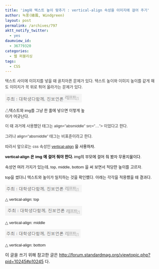 ```yaml
---
title: 'img와 텍스트 높이 맞추기 : vertical-align 속성을 이미지에 걸어 주기'
author: 녹풍(綠風, Windgreen)
layout: post
permalink: /archives/797
aktt_notify_twitter:
  - yes
daumview_id:
  - 36779320
categories:
  - 웹 퍼블리싱
tags:
  - CSS
---
```

<p style="font-family: 굴림; font-size: 9pt; line-height: 1.5; color: rgb(51, 51, 51); ">
  <font class="Apple-style-span" face="AppleGothic, 애플고딕, 'Malgun Gothic', '맑은 고딕', 'Lucida Grande', 'Lucida Sans Unicode', Helvetica, Arial, Gulim, 굴림, sans-serif" size="2"><span class="Apple-style-span" style="line-height: 20px;">텍스트 사이에 이미지를 넣을 때 골치아픈 문제가 있다. 텍스트 높이와 이미지 높이를 같게 해도 이미지가 꼭 위로 튀어 올라가는 문제가 있다.</span></font>
</p>

<p style="font-family: 굴림; font-size: 9pt; line-height: 1.5; color: rgb(51, 51, 51); ">
  <font class="Apple-style-span" face="AppleGothic, 애플고딕, 'Malgun Gothic', '맑은 고딕', 'Lucida Grande', 'Lucida Sans Unicode', Helvetica, Arial, Gulim, 굴림, sans-serif" size="2"><span class="Apple-style-span" style="line-height: 20px;"><div style="width: 263px" class="wp-caption aligncenter">
    <img src="/uploads/legacy/old-images/1/cfile25.uf.143F2D4A4D4BC96B3248BE.png" width="253" height="29" alt="" filename="cfile25.uf.143F2D4A4D4BC96B3248BE.png" filemime="" /><p class="wp-caption-text">
      △텍스트와 img를 그냥 한 줄에 넣으면 이렇게 높이가 어긋난다.
    </p>
  </div></span></font>
</p>

<p style="color: rgb(51, 51, 51); ">
  <font class="Apple-style-span" face="AppleGothic, 애플고딕, 'Malgun Gothic', '맑은 고딕', 'Lucida Grande', 'Lucida Sans Unicode', Helvetica, Arial, Gulim, 굴림, sans-serif" size="2"><span class="Apple-style-span" style="line-height: 20px;">이 때 과거에 사용했던 태그는 <img&nbsp;</span></font><span class="Apple-style-span" style="font-family: AppleGothic, 애플고딕, 'Malgun Gothic', '맑은 고딕', 'Lucida Grande', 'Lucida Sans Unicode', Helvetica, Arial, Gulim, 굴림, sans-serif; line-height: 20px; font-size: small; ">align=&#8221;absmiddle&#8221; src=&#8221;&#8230;&#8221;> 이었다고 한다.</span>
</p>

<p style="color: rgb(51, 51, 51); ">
  <span class="Apple-style-span" style="font-family: AppleGothic, 애플고딕, 'Malgun Gothic', '맑은 고딕', 'Lucida Grande', 'Lucida Sans Unicode', Helvetica, Arial, Gulim, 굴림, sans-serif; line-height: 20px; font-size: small; ">그러나&nbsp;</span><span class="Apple-style-span" style="font-family: AppleGothic, 애플고딕, 'Malgun Gothic', '맑은 고딕', 'Lucida Grande', 'Lucida Sans Unicode', Helvetica, Arial, Gulim, 굴림, sans-serif; line-height: 20px; font-size: small; ">align=&#8221;absmiddle&#8221; 태그는 비표준이라고 한다.</span>
</p>

<p style="color: rgb(51, 51, 51); ">
  <span class="Apple-style-span" style="font-family: AppleGothic, 애플고딕, 'Malgun Gothic', '맑은 고딕', 'Lucida Grande', 'Lucida Sans Unicode', Helvetica, Arial, Gulim, 굴림, sans-serif; line-height: 20px; font-size: small; ">따라서 앞으로는 css 속성인&nbsp;</span><span class="Apple-style-span" style="color: rgb(0, 0, 0); font-family: AppleGothic, 애플고딕, 'Malgun Gothic', '맑은 고딕', 'Lucida Grande', 'Lucida Sans Unicode', Helvetica, Arial, Gulim, 굴림, sans-serif; line-height: 20px; font-size: 13px; "><a href="http://www.w3schools.com/cssref/pr_pos_vertical-align.asp" target="_blank" title="[http://www.w3schools.com/css/pr_pos_vertical-align.asp]로 이동합니다.">vertical-align</a> 을 사용하자.</span>
</p>

<font class="Apple-style-span" color="#333333" face="AppleGothic, 애플고딕, 'Malgun Gothic', '맑은 고딕', 'Lucida Grande', 'Lucida Sans Unicode', Helvetica, Arial, Gulim, 굴림, sans-serif" size="2"><span class="Apple-style-span" style="line-height: 20px;"><span class="Apple-style-span" style="color: rgb(0, 0, 0); font-size: 13px; "><b>vertical-align 은 img 에 걸어 줘야 한다.</b> img의 부모에 걸어 줘 봤자 무용지물이다.</span></span></font>

<font class="Apple-style-span" face="AppleGothic, 애플고딕, 'Malgun Gothic', '맑은 고딕', 'Lucida Grande', 'Lucida Sans Unicode', Helvetica, Arial, Gulim, 굴림, sans-serif" size="2"><span class="Apple-style-span" style="line-height: 20px;">속성연 여러 가지가 있는데, top, middle, bottom 을 써 보면서 적당한 높이를 고르자.</span></font>

<font class="Apple-style-span" face="AppleGothic, 애플고딕, 'Malgun Gothic', '맑은 고딕', 'Lucida Grande', 'Lucida Sans Unicode', Helvetica, Arial, Gulim, 굴림, sans-serif" size="2"><span class="Apple-style-span" style="line-height: 20px;">top을 썼더니 텍스트와 높이가 일치하는 것을 확인했다. 아래는 각각을 적용했을 때 결과다.</span></font>

<font class="Apple-style-span" face="AppleGothic, 애플고딕, 'Malgun Gothic', '맑은 고딕', 'Lucida Grande', 'Lucida Sans Unicode', Helvetica, Arial, Gulim, 굴림, sans-serif" size="2"><span class="Apple-style-span" style="line-height: 20px;"><div style="width: 263px" class="wp-caption aligncenter">
  <img src="/uploads/legacy/old-images/1/cfile29.uf.19502B4F4D4BC96B278622.png" width="253" height="25" alt="" filename="cfile29.uf.19502B4F4D4BC96B278622.png" filemime="" /><p class="wp-caption-text">
    △ vertical-align: top
  </p>
</div></span></font>

<font class="Apple-style-span" face="AppleGothic, 애플고딕, 'Malgun Gothic', '맑은 고딕', 'Lucida Grande', 'Lucida Sans Unicode', Helvetica, Arial, Gulim, 굴림, sans-serif" size="2"><span class="Apple-style-span" style="line-height: 20px;"><div style="width: 264px" class="wp-caption aligncenter">
  <img src="/uploads/legacy/old-images/1/cfile23.uf.150FAE564D4BC96B2C99EF.png" width="254" height="32" alt="" filename="cfile23.uf.150FAE564D4BC96B2C99EF.png" filemime="" /><p class="wp-caption-text">
    △ vertical-align: middle
  </p>
</div></span></font>

<font class="Apple-style-span" face="AppleGothic, 애플고딕, 'Malgun Gothic', '맑은 고딕', 'Lucida Grande', 'Lucida Sans Unicode', Helvetica, Arial, Gulim, 굴림, sans-serif" size="2"><span class="Apple-style-span" style="line-height: 20px;"><div style="width: 259px" class="wp-caption aligncenter">
  <img src="/uploads/legacy/old-images/1/cfile22.uf.1570C4514D4BC96B1E8768.png" width="249" height="29" alt="" filename="cfile22.uf.1570C4514D4BC96B1E8768.png" filemime="" /><p class="wp-caption-text">
    △ vertical-align: bottom
  </p>
</div></span></font>

  
이 글을 쓰기 위해 참고한 글은&nbsp;<a href="http://forum.standardmag.org/viewtopic.php?pid=10245#p10245" target="_blank" style="color: rgb(51, 51, 51); font-family: AppleGothic, 애플고딕, 'Malgun Gothic', '맑은 고딕', 'Lucida Grande', 'Lucida Sans Unicode', Helvetica, Arial, Gulim, 굴림, sans-serif; font-size: small; line-height: 20px; ">http://forum.standardmag.org/viewtopic.php?pid=10245#p10245</a>&nbsp;다.